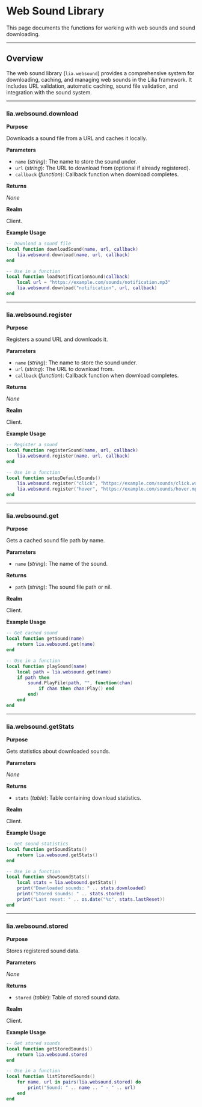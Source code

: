 # Web Sound Library

This page documents the functions for working with web sounds and sound downloading.

---

## Overview

The web sound library (`lia.websound`) provides a comprehensive system for downloading, caching, and managing web sounds in the Lilia framework. It includes URL validation, automatic caching, sound file validation, and integration with the sound system.

---

### lia.websound.download

**Purpose**

Downloads a sound file from a URL and caches it locally.

**Parameters**

* `name` (*string*): The name to store the sound under.
* `url` (*string*): The URL to download from (optional if already registered).
* `callback` (*function*): Callback function when download completes.

**Returns**

*None*

**Realm**

Client.

**Example Usage**

```lua
-- Download a sound file
local function downloadSound(name, url, callback)
    lia.websound.download(name, url, callback)
end

-- Use in a function
local function loadNotificationSound(callback)
    local url = "https://example.com/sounds/notification.mp3"
    lia.websound.download("notification", url, callback)
end
```

---

### lia.websound.register

**Purpose**

Registers a sound URL and downloads it.

**Parameters**

* `name` (*string*): The name to store the sound under.
* `url` (*string*): The URL to download from.
* `callback` (*function*): Callback function when download completes.

**Returns**

*None*

**Realm**

Client.

**Example Usage**

```lua
-- Register a sound
local function registerSound(name, url, callback)
    lia.websound.register(name, url, callback)
end

-- Use in a function
local function setupDefaultSounds()
    lia.websound.register("click", "https://example.com/sounds/click.wav")
    lia.websound.register("hover", "https://example.com/sounds/hover.mp3")
end
```

---

### lia.websound.get

**Purpose**

Gets a cached sound file path by name.

**Parameters**

* `name` (*string*): The name of the sound.

**Returns**

* `path` (*string*): The sound file path or nil.

**Realm**

Client.

**Example Usage**

```lua
-- Get cached sound
local function getSound(name)
    return lia.websound.get(name)
end

-- Use in a function
local function playSound(name)
    local path = lia.websound.get(name)
    if path then
        sound.PlayFile(path, "", function(chan)
            if chan then chan:Play() end
        end)
    end
end
```

---

### lia.websound.getStats

**Purpose**

Gets statistics about downloaded sounds.

**Parameters**

*None*

**Returns**

* `stats` (*table*): Table containing download statistics.

**Realm**

Client.

**Example Usage**

```lua
-- Get sound statistics
local function getSoundStats()
    return lia.websound.getStats()
end

-- Use in a function
local function showSoundStats()
    local stats = lia.websound.getStats()
    print("Downloaded sounds: " .. stats.downloaded)
    print("Stored sounds: " .. stats.stored)
    print("Last reset: " .. os.date("%c", stats.lastReset))
end
```

---

### lia.websound.stored

**Purpose**

Stores registered sound data.

**Parameters**

*None*

**Returns**

* `stored` (*table*): Table of stored sound data.

**Realm**

Client.

**Example Usage**

```lua
-- Get stored sounds
local function getStoredSounds()
    return lia.websound.stored
end

-- Use in a function
local function listStoredSounds()
    for name, url in pairs(lia.websound.stored) do
        print("Sound: " .. name .. " - " .. url)
    end
end
```